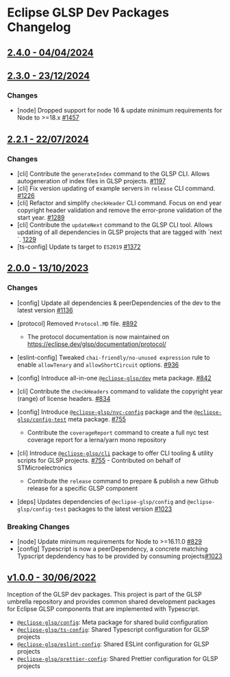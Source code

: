 # Eclipse GLSP Dev Packages Changelog

## [2.4.0 - 04/04/2024](https://github.com/eclipse-glsp/glsp/releases/tag/v2.4.0)

## [2.3.0 - 23/12/2024](https://github.com/eclipse-glsp/glsp/releases/tag/v2.3.0)

### Changes

-   [node] Dropped support for node 16 & update minimum requirements for Node to >=18.x [#1457](https://github.com/eclipse-glsp/glsp/pull/1457)

## [2.2.1 - 22/07/2024](https://github.com/eclipse-glsp/glsp/releases/tag/v2.2.1)

### Changes

-   [cli] Contribute the `generateIndex` command to the GLSP CLI. Allows autogeneration of index files in GLSP projects. [#1197](https://github.com/eclipse-glsp/glsp/pull/1197)
-   [cli] Fix version updating of example servers in `release` CLI command. [#1226](https://github.com/eclipse-glsp/glsp/pull/1226)
-   [cli] Refactor and simplify `checkHeader` CLI command. Focus on end year copyright header validation and remove the error-prone validation of the start year. [#1289](https://github.com/eclipse-glsp/glsp/pull/1289)
-   [cli] Contribute the `updateNext` command to the GLSP CLI tool. Allows updating of all dependencies in GLSP projects that are tagged with `next´. [1229](https://github.com/eclipse-glsp/glsp/pull/1299)
-   [ts-config] Update ts target to `ES2019` [#1372](https://github.com/eclipse-glsp/glsp/pull/1372)

## [2.0.0 - 13/10/2023](https://github.com/eclipse-glsp/glsp/releases/tag/v2.0.0)

### Changes

-   [config] Update all dependencies & peerDependencies of the dev to the latest version [#1136](https://github.com/eclipse-glsp/glsp/pull/1136)
-   [protocol] Removed `Protocol.MD` file. [#892](https://github.com/eclipse-glsp/glsp/pull/982)
    -   The protocol documentation is now maintained on <https://eclipse.dev/glsp/documentation/protocol/>
-   [eslint-config] Tweaked `chai-friendly/no-unused expression` rule to enable `allowTenary` and `allowShortCircuit` options. [#936](https://github.com/eclipse-glsp/glsp/pull/936)
-   [config] Introduce all-in-one [`@eclipse-glsp/dev`](https://www.npmjs.com/package/@eclipse-glsp/dev) meta package. [#842](https://github.com/eclipse-glsp/glsp/pull/842)
-   [cli] Contribute the `checkHeaders` command to validate the copyright year (range) of license headers. [#834](https://github.com/eclipse-glsp/glsp/pull/834)
-   [config] Introduce [`@eclipse-glsp/nyc-config`](https://www.npmjs.com/package/@eclipse-glsp/nyc-config)
    package and the [`@eclipse-glsp/config-test`](https://www.npmjs.com/package/@eclipse-glsp/config-test) meta package. [#755](https://github.com/eclipse-glsp/glsp/pull/755)

    -   Contribute the `coverageReport` command to create a full nyc test coverage report for a lerna/yarn mono repository

-   [cli] Introduce [`@eclipse-glsp/cli`](https://www.npmjs.com/package/@eclipse-glsp/cli)
    package to offer CLI tooling & utility scripts for GLSP projects. [#755](https://github.com/eclipse-glsp/glsp/pull/755) - Contributed on behalf of STMicroelectronics
    -   Contribute the `release` command to prepare & publish a new Github release for a specific GLSP component
-   [deps] Updates dependencies of `@eclipse-glsp/config` and `@eclipse-glsp/config-test` packages to the latest version [#1023](https://github.com/eclipse-glsp/glsp/pull/1023)

### Breaking Changes

-   [node] Update minimum requirements for Node to >=16.11.0 [#829](https://github.com/eclipse-glsp/glsp/pull/829)
-   [config] Typescript is now a peerDependency, a concrete matching Typscript depdendency has to be provided by consuming projects[#1023](https://github.com/eclipse-glsp/glsp/pull/1023)

## [v1.0.0 - 30/06/2022](https://github.com/eclipse-glsp/glsp/releases/tag/v1.0.0)

Inception of the GLSP dev packages.
This project is part of the GLSP umbrella repository and provides common shared development packages for Eclipse GLSP components that are implemented with Typescript.

-   [`@eclipse-glsp/config`](https://www.npmjs.com/package/@eclipse-glsp/config): Meta package for shared build configuration
-   [`@eclipse-glsp/ts-config`](https://www.npmjs.com/package/@eclipse-glsp/ts-config): Shared Typescript configuration for GLSP projects
-   [`@eclipse-glsp/eslint-config`](https://www.npmjs.com/package/@eclipse-glsp/esling-config): Shared ESLint configuration for GLSP projects
-   [`@eclipse-glsp/prettier-config`](https://www.npmjs.com/package/@eclipse-glsp/prettier-config): Shared Prettier configuration for GLSP projects
